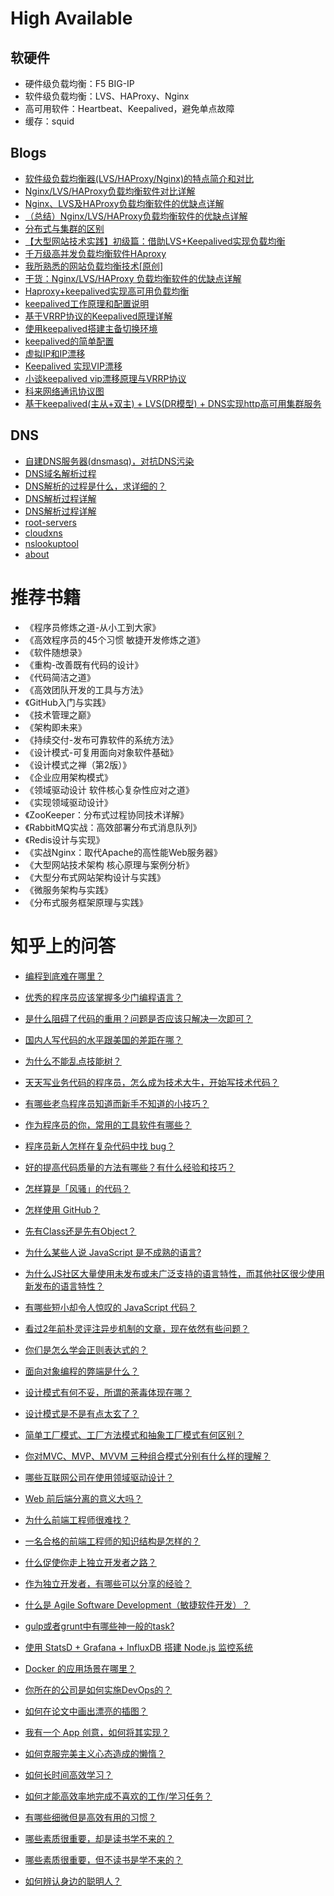 # High Available

## 软硬件

* 硬件级负载均衡：F5 BIG-IP
* 软件级负载均衡：LVS、HAProxy、Nginx
* 高可用软件：Heartbeat、Keepalived，避免单点故障
* 缓存：squid

## Blogs

* [软件级负载均衡器(LVS/HAProxy/Nginx)的特点简介和对比](http://yuhongchun.blog.51cto.com/1604432/697466)
* [Nginx/LVS/HAProxy负载均衡软件对比详解](http://aixecc.blog.51cto.com/3931677/1766351)
* [Nginx、LVS及HAProxy负载均衡软件的优缺点详解](http://www.csdn.net/article/1970-01-01/2820837)
* [（总结）Nginx/LVS/HAProxy负载均衡软件的优缺点详解](http://www.ha97.com/5646.html)
* [分布式与集群的区别](https://www.kancloud.cn/digest/dcluster/130509)
* [【大型网站技术实践】初级篇：借助LVS+Keepalived实现负载均衡](http://www.cnblogs.com/edisonchou/p/4281978.html)
* [千万级高并发负载均衡软件HAproxy](http://www.echojb.com/switch-router/2016/12/16/280629.html)
* [我所熟悉的网站负载均衡技术[原创]](http://zyan.cc/post/307/)
* [干货：Nginx/LVS/HAProxy 负载均衡软件的优缺点详解](http://www.imgeek.org/article/63)
* [Haproxy+keepalived实现高可用负载均衡](http://blog.chinaunix.net/uid-26575352-id-3529109.html)
* [keepalived工作原理和配置说明](http://outofmemory.cn/wiki/keepalived-configuration)
* [基于VRRP协议的Keepalived原理详解](http://blog.csdn.net/celeste7777/article/details/49096167)
* [使用keepalived搭建主备切换环境](http://cpper.info/2016/09/15/keepalived-for-master-backup.html)
* [keepalived的简单配置](http://xnow.me/ops/keepalived-configure.html)
* [虚拟IP和IP漂移](http://xiaobaoqiu.github.io/blog/2015/04/02/xu-ni-iphe-ippiao-yi/)
* [Keepalived 实现VIP漂移](https://qixin.io/vip-which-make-ip-high-availability/)
* [小谈keepalived vip漂移原理与VRRP协议](http://hugnew.com/?p=745)
* [科来网络通讯协议图](http://www.colasoft.com.cn/download/protocols_map.php)
* [基于keepalived(主从+双主) + LVS(DR模型) + DNS实现http高可用集群服务](http://lq2419.blog.51cto.com/1365130/1202890)

## DNS

* [自建DNS服务器(dnsmasq)，对抗DNS污染](https://jasper-1024.github.io/2016/10/09/%E8%87%AA%E5%BB%BADNS%E8%A7%A3%E5%86%B3%E8%BF%90%E8%90%A5%E5%95%86DNS%E6%B1%A1%E6%9F%93/)
* [DNS域名解析过程](http://www.cnblogs.com/xrq730/p/4931418.html)
* [DNS解析的过程是什么，求详细的？](https://www.zhihu.com/question/23042131)
* [DNS解析过程详解](http://blog.chinaunix.net/uid-28216282-id-3757849.html)
* [DNS解析过程详解](https://segmentfault.com/a/1190000003864982)
* [root-servers](http://root-servers.org/)
* [cloudxns](http://www.cloudxns.net/Index/index.html)
* [nslookuptool](https://www.nslookuptool.com/)
* [about](https://github.com/liuyanjie/about)


# 推荐书籍

* 《程序员修炼之道-从小工到大家》
* 《高效程序员的45个习惯 敏捷开发修炼之道》
* 《软件随想录》
* 《重构-改善既有代码的设计》
* 《代码简洁之道》
* 《高效团队开发的工具与方法》
* 《GitHub入门与实践》
* 《技术管理之巅》
* 《架构即未来》
* 《持续交付-发布可靠软件的系统方法》
* 《设计模式-可复用面向对象软件基础》
* 《设计模式之禅（第2版）》
* 《企业应用架构模式》
* 《领域驱动设计 软件核心复杂性应对之道》
* 《实现领域驱动设计》
* 《ZooKeeper：分布式过程协同技术详解》
* 《RabbitMQ实战：高效部署分布式消息队列》
* 《Redis设计与实现》
* 《实战Nginx：取代Apache的高性能Web服务器》
* 《大型网站技术架构 核心原理与案例分析》
* 《大型分布式网站架构设计与实践》
* 《微服务架构与实践》
* 《分布式服务框架原理与实践》

# 知乎上的问答

* [编程到底难在哪里？](https://www.zhihu.com/question/22508677)
* [优秀的程序员应该掌握多少门编程语言？](https://www.zhihu.com/question/22339358)
* [是什么阻碍了代码的重用？问题是否应该只解决一次即可？](https://www.zhihu.com/question/21011591)
* [国内人写代码的水平跟美国的差距在哪？](https://www.zhihu.com/question/22335941)
* [为什么不能乱点技能树？](https://www.zhihu.com/question/37009570)
* [天天写业务代码的程序员，怎么成为技术大牛，开始写技术代码？](https://www.zhihu.com/question/39430220)
* [有哪些老鸟程序员知道而新手不知道的小技巧？](https://www.zhihu.com/question/36426051)
* [作为程序员的你，常用的工具软件有哪些？](https://www.zhihu.com/question/22867411)
* [程序员新人怎样在复杂代码中找 bug？](https://www.zhihu.com/question/23019630)
* [好的提高代码质量的方法有哪些？有什么经验和技巧？](https://www.zhihu.com/question/20017545)
* [怎样算是「风骚」的代码？](https://www.zhihu.com/question/23115824)
* [怎样使用 GitHub？](https://www.zhihu.com/question/20070065)

* [先有Class还是先有Object？](https://www.zhihu.com/question/30301819)
* [为什么某些人说 JavaScript 是不成熟的语言?](https://www.zhihu.com/question/20205050)
* [为什么JS社区大量使用未发布或未广泛支持的语言特性，而其他社区很少使用新发布的语言特性？](https://www.zhihu.com/question/51337482)
* [有哪些短小却令人惊叹的 JavaScript 代码？](https://www.zhihu.com/question/46943112)
* [看过2年前朴灵评注异步机制的文章，现在依然有些问题？](https://www.zhihu.com/question/49460279)
* [你们是怎么学会正则表达式的？](https://www.zhihu.com/question/48219401)

* [面向对象编程的弊端是什么？](https://www.zhihu.com/question/20275578)
* [设计模式有何不妥，所谓的荼毒体现在哪？](https://www.zhihu.com/question/23757237)
* [设计模式是不是有点太玄了？](https://www.zhihu.com/question/22390561)
* [简单工厂模式、工厂方法模式和抽象工厂模式有何区别？](https://www.zhihu.com/question/27125796)
* [你对MVC、MVP、MVVM 三种组合模式分别有什么样的理解？](https://www.zhihu.com/question/20148405)
* [哪些互联网公司在使用领域驱动设计？](https://www.zhihu.com/question/31687912)

* [Web 前后端分离的意义大吗？](https://www.zhihu.com/question/28207685)
* [为什么前端工程师很难找？](https://www.zhihu.com/question/19923687)
* [一名合格的前端工程师的知识结构是怎样的？](https://www.zhihu.com/question/19588629)

* [什么促使你走上独立开发者之路？](https://www.zhihu.com/question/21719532)
* [作为独立开发者，有哪些可以分享的经验？](https://www.zhihu.com/question/24667846)
* [什么是 Agile Software Development（敏捷软件开发）？](https://www.zhihu.com/question/23429937)

* [gulp或者grunt中有哪些神一般的task?](https://www.zhihu.com/question/32123388/answer/93332590)
* [使用 StatsD + Grafana + InfluxDB 搭建 Node.js 监控系统](https://zhuanlan.zhihu.com/p/23924022)
* [Docker 的应用场景在哪里？](https://www.zhihu.com/question/22969309)
* [你所在的公司是如何实施DevOps的？](https://www.zhihu.com/question/24413538)

* [如何在论文中画出漂亮的插图？](https://www.zhihu.com/question/21664179)
* [我有一个 App 创意，如何将其实现？ ](https://www.zhihu.com/question/25284456)

* [如何克服完美主义心态造成的懒惰？](https://www.zhihu.com/question/20759341)
* [如何长时间高效学习？](https://www.zhihu.com/question/28358499)
* [如何才能高效率地完成不喜欢的工作/学习任务？](https://www.zhihu.com/question/50353727)
* [有哪些细微但是高效有用的习惯？](https://www.zhihu.com/question/27353387)
* [哪些素质很重要，却是读书学不来的？](https://www.zhihu.com/question/28626263)
* [哪些素质很重要，但不读书是学不来的？](https://www.zhihu.com/question/35203841)
* [如何辨认身边的聪明人？](https://www.zhihu.com/question/28484672)